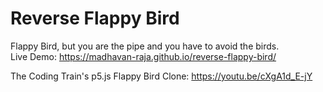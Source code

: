 # Reverse Flappy Bird

Flappy Bird, but you are the pipe and you have to avoid the birds.  
Live Demo: https://madhavan-raja.github.io/reverse-flappy-bird/  

The Coding Train's p5.js Flappy Bird Clone: https://youtu.be/cXgA1d_E-jY
